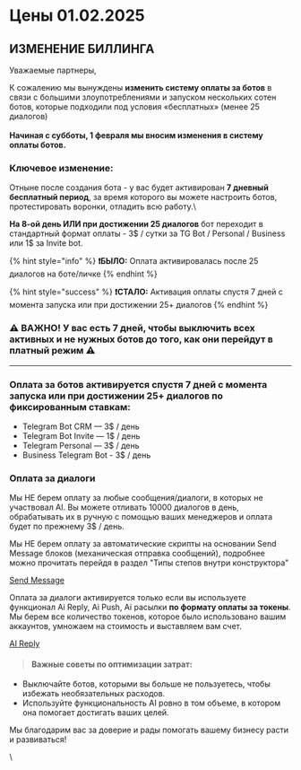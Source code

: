 # Цены 01.02.2025

## **ИЗМЕНЕНИЕ БИЛЛИНГА**



Уважаемые партнеры,

К сожалению мы вынуждены **изменить систему оплаты за ботов** в связи с большими злоупотреблениями и запуском нескольких сотен ботов, которые подходили под условия «бесплатных» (менее 25 диалогов)\
\
**Начиная с субботы, 1 февраля мы вносим изменения в систему оплаты ботов.**

### **Ключевое изменение:**



Отныне после создания бота - у вас будет активирован **7 дневный бесплатный период**, за время которого вы можете настроить ботов, протестировать воронки, отладить всю работу.\


**На 8-ой день ИЛИ при достижении 25 диалогов** бот переходит в стандартный формат оплаты - 3$ / сутки за TG Bot / Personal / Business или 1$ за Invite bot.

{% hint style="info" %}
**❗️БЫЛО:** Оплата активировалась после 25 диалогов на боте/личке
{% endhint %}

{% hint style="success" %}
**❗️СТАЛО:** Активация оплаты спустя 7 дней с момента запуска или при достижении 25+ диалогов
{% endhint %}

### ⚠️ ВАЖНО! У вас есть 7 дней, чтобы выключить всех активных и не нужных ботов до того, как они перейдут в платный режим ⚠️



***

### Оплата за ботов активируется спустя  7 дней с момента запуска или при достижении 25+ диалогов по фиксированным ставкам:



* Telegram Bot CRM — 3$ / день
* Telegram Bot Invite — 1$ / день
* Telegram Personal — 3$ / день
* Business Telegram Bot - 3$ / день

### Оплата за диалоги <a href="#oplata-za-dialogi" id="oplata-za-dialogi"></a>

Мы НЕ берем оплату за любые сообщения/диалоги, в которых не участвовал AI. Вы можете отливать 10000 диалогов в день, обрабатывать их в ручную с помощью ваших менеджеров и оплата будет по прежнему 3$ / день.

Мы НЕ берем оплату за автоматические скрипты на основании Send Message блоков (механическая отправка сообщений), подробнее можно прочитать перейдя в раздел "Типы степов внутри конструктора"

[Send Message](https://help.chatterfy.ai/konstruktor-skriptov/nastroiki-skripta/tipy-stepov-vnutri-konstruktora/send-message)



Оплата за диалоги активируется только если вы используете функционал Ai Reply, Ai Push, Ai расылки **по формату оплаты за токены**. Мы берем все количество токенов, которое было использовано вашим аккаунтов, умножаем на стоимость и выставляем вам счет.

[AI Reply](https://help.chatterfy.ai/konstruktor-skriptov/nastroiki-skripta/tipy-stepov-vnutri-konstruktora/ai-reply)



> #### Важные советы по оптимизации затрат:

* Выключайте ботов, которыми вы больше не пользуетесь, чтобы избежать необязательных расходов.
* Используйте функциональность AI ровно в том объеме, в котором она помогает достигать ваших целей.

Мы благодарим вас за доверие и рады помогать вашему бизнесу расти и развиваться!

\



